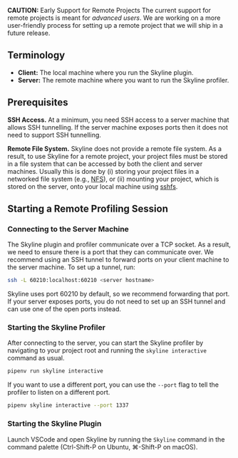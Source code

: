 **CAUTION:** Early Support for Remote Projects
The current support for remote projects is meant for *advanced users*. We are working on a more user-friendly process for setting up a remote project that we will ship in a future release.

## Terminology
- **Client:** The local machine where you run the Skyline plugin.
- **Server:** The remote machine where you want to run the Skyline profiler.

## Prerequisites
**SSH Access.**
At a minimum, you need SSH access to a server machine that allows SSH tunnelling. If the server machine exposes ports then it does not need to
support SSH tunnelling.

**Remote File System.**
Skyline does not provide a remote file system. As a result, to use Skyline for a remote project, your project files must be stored in a file system that can be accessed by both the client and server machines. Usually this is done by (i) storing your project files in a networked file system (e.g., [NFS](https://en.wikipedia.org/wiki/Network_File_System)), or (ii) mounting your project, which is stored on the server, onto your local machine using [sshfs](https://github.com/libfuse/sshfs).

## Starting a Remote Profiling Session

### Connecting to the Server Machine
The Skyline plugin and profiler communicate over a TCP socket. As a result, we need to ensure there is a port that they can communicate over. We recommend using an SSH tunnel to forward ports on your client machine to the server machine. To set up a tunnel, run:

```zsh
ssh -L 60210:localhost:60210 <server hostname>
```

Skyline uses port 60210 by default, so we recommend forwarding that port. If your server exposes ports, you do not need to set up an SSH tunnel and can use one of the open ports instead.

### Starting the Skyline Profiler
After connecting to the server, you can start the Skyline profiler by navigating to your project root and running the `skyline interactive` command as usual.

```zsh
pipenv run skyline interactive
```

If you want to use a different port, you can use the `--port` flag to tell the profiler to listen on a different port.

```zsh
pipenv skyline interactive --port 1337
```

### Starting the Skyline Plugin
Launch VSCode and open Skyline by running the `Skyline` command in the command palette (Ctrl-Shift-P on Ubuntu, ⌘-Shift-P on macOS). 